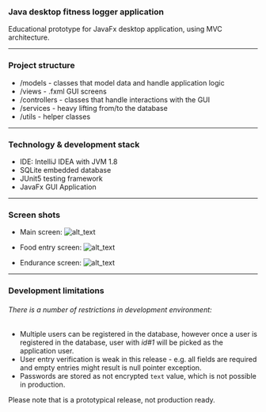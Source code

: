 ### Java desktop fitness logger application

Educational prototype for JavaFx desktop application,
using MVC architecture.

---

### Project structure

* /models - classes that model data and handle application logic
* /views - .fxml GUI screens
* /controllers - classes that handle interactions with the GUI
* /services - heavy lifting from/to the database
* /utils - helper classes


---

### Technology & development stack

* IDE: IntelliJ IDEA with JVM 1.8
* SQLite embedded database
* JUnit5 testing framework
* JavaFx GUI Application

--- 

### Screen shots

* Main screen:
![alt_text][main_screen]

[main_screen]: https://github.com/kseniacold/java-fitness-logger/tree/master/docs/images/main_screen.png "Main Application Screen"

* Food entry screen:
![alt_text][food_screen]

[food_screen]: https://github.com/kseniacold/java-fitness-logger/tree/master/docs/images/food_entry_screen600x400.png "Food Entry Screen"

* Endurance screen:
![alt_text][endurance_screen]

[endurance_screen]: https://github.com/kseniacold/java-fitness-logger/tree/master/docs/images/endurance_screen_600x400.png "Endurance Screen"

---

### Development limitations
###### There is a number of restrictions in development environment:

* Multiple users can be registered in the database, however once a user is registered in the database, user with *id#1* will be picked as the application user.
* User entry verification is weak in this release - e.g. all fields are required and empty entries might result is null pointer exception.
* Passwords are stored as not encrypted `text` value, which is not possible in production. 

Please note that is a prototypical release, not production ready.
